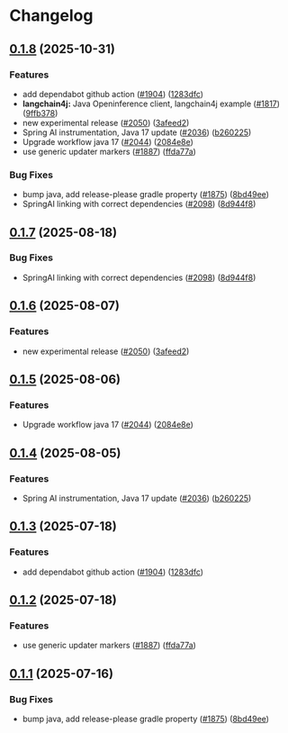# Changelog

## [0.1.8](https://github.com/kausmeows/openinference/compare/java-openinference-instrumentation-v0.1.7...java-openinference-instrumentation-v0.1.8) (2025-10-31)


### Features

* add dependabot github action ([#1904](https://github.com/kausmeows/openinference/issues/1904)) ([1283dfc](https://github.com/kausmeows/openinference/commit/1283dfc3fcc9f728780f8c6a1ab865aa1f647a63))
* **langchain4j:** Java Openinference client, langchain4j example ([#1817](https://github.com/kausmeows/openinference/issues/1817)) ([9ffb378](https://github.com/kausmeows/openinference/commit/9ffb378c70396cb991136ebbeb8368eee493725d))
* new experimental release ([#2050](https://github.com/kausmeows/openinference/issues/2050)) ([3afeed2](https://github.com/kausmeows/openinference/commit/3afeed2d72d52a0d96217c9c1c6e1f7d3e983c73))
* Spring AI instrumentation, Java 17 update ([#2036](https://github.com/kausmeows/openinference/issues/2036)) ([b260225](https://github.com/kausmeows/openinference/commit/b2602255b7954296a70fa02b2c98d67c514d9b9f))
* Upgrade workflow java 17 ([#2044](https://github.com/kausmeows/openinference/issues/2044)) ([2084e8e](https://github.com/kausmeows/openinference/commit/2084e8e48761fbb9e575bf4fbfc0f75ba3998d2e))
* use generic updater markers ([#1887](https://github.com/kausmeows/openinference/issues/1887)) ([ffda77a](https://github.com/kausmeows/openinference/commit/ffda77a10970d8616cbf57a5565aeb5fc9aede9a))


### Bug Fixes

* bump java, add release-please gradle property ([#1875](https://github.com/kausmeows/openinference/issues/1875)) ([8bd49ee](https://github.com/kausmeows/openinference/commit/8bd49ee132c59974c1742fac309c5a91601dc45a))
* SpringAI linking with correct dependencies ([#2098](https://github.com/kausmeows/openinference/issues/2098)) ([8d944f8](https://github.com/kausmeows/openinference/commit/8d944f8ab3b4b54ec449a256465128a7083d8e9e))

## [0.1.7](https://github.com/Arize-ai/openinference/compare/java-openinference-instrumentation-v0.1.6...java-openinference-instrumentation-v0.1.7) (2025-08-18)


### Bug Fixes

* SpringAI linking with correct dependencies ([#2098](https://github.com/Arize-ai/openinference/issues/2098)) ([8d944f8](https://github.com/Arize-ai/openinference/commit/8d944f8ab3b4b54ec449a256465128a7083d8e9e))

## [0.1.6](https://github.com/Arize-ai/openinference/compare/java-openinference-instrumentation-v0.1.5...java-openinference-instrumentation-v0.1.6) (2025-08-07)


### Features

* new experimental release ([#2050](https://github.com/Arize-ai/openinference/issues/2050)) ([3afeed2](https://github.com/Arize-ai/openinference/commit/3afeed2d72d52a0d96217c9c1c6e1f7d3e983c73))

## [0.1.5](https://github.com/Arize-ai/openinference/compare/java-openinference-instrumentation-v0.1.4...java-openinference-instrumentation-v0.1.5) (2025-08-06)


### Features

* Upgrade workflow java 17 ([#2044](https://github.com/Arize-ai/openinference/issues/2044)) ([2084e8e](https://github.com/Arize-ai/openinference/commit/2084e8e48761fbb9e575bf4fbfc0f75ba3998d2e))

## [0.1.4](https://github.com/Arize-ai/openinference/compare/java-openinference-instrumentation-v0.1.3...java-openinference-instrumentation-v0.1.4) (2025-08-05)


### Features

* Spring AI instrumentation, Java 17 update ([#2036](https://github.com/Arize-ai/openinference/issues/2036)) ([b260225](https://github.com/Arize-ai/openinference/commit/b2602255b7954296a70fa02b2c98d67c514d9b9f))

## [0.1.3](https://github.com/Arize-ai/openinference/compare/java-openinference-instrumentation-v0.1.2...java-openinference-instrumentation-v0.1.3) (2025-07-18)


### Features

* add dependabot github action ([#1904](https://github.com/Arize-ai/openinference/issues/1904)) ([1283dfc](https://github.com/Arize-ai/openinference/commit/1283dfc3fcc9f728780f8c6a1ab865aa1f647a63))

## [0.1.2](https://github.com/Arize-ai/openinference/compare/java-openinference-instrumentation-v0.1.1...java-openinference-instrumentation-v0.1.2) (2025-07-18)


### Features

* use generic updater markers ([#1887](https://github.com/Arize-ai/openinference/issues/1887)) ([ffda77a](https://github.com/Arize-ai/openinference/commit/ffda77a10970d8616cbf57a5565aeb5fc9aede9a))

## [0.1.1](https://github.com/Arize-ai/openinference/compare/java-openinference-instrumentation-v0.1.0...java-openinference-instrumentation-v0.1.1) (2025-07-16)


### Bug Fixes

* bump java, add release-please gradle property ([#1875](https://github.com/Arize-ai/openinference/issues/1875)) ([8bd49ee](https://github.com/Arize-ai/openinference/commit/8bd49ee132c59974c1742fac309c5a91601dc45a))
